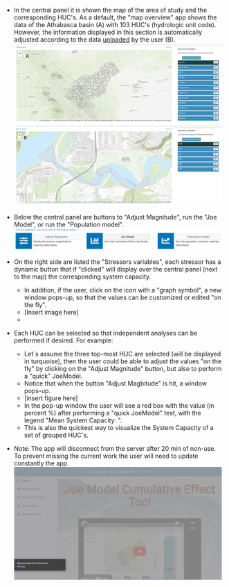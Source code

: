 * In the central panel it is shown the map of the area of study and the corresponding HUC's. As a default, the "map overview" app shows the data of the Athabasca basin (A) with 103 HUC's (hydrologic unit code). However, the information displayed in this section is automatically adjusted according to the data [uploaded](https://github.com/pgonzaleze/JoeModelAnatomy/blob/main/UploadData.md) by the user (B).
![alt text](https://github.com/pgonzaleze/CumulativeEffectModelAnatomy/blob/main/Figures/MapOverview_comparison.png)

* Below the central panel are buttons to "Adjust Magnitude", run the "Joe Model", or run the "Population model".
![alt text](https://github.com/pgonzaleze/CumulativeEffectModelAnatomy/blob/main/Figures/low_panel_inMapOverview.jpg)
* On the right side are listed the "Stressors variables", each stressor has a dynamic button that if "clicked" will display over the central panel (next to the map) the corresponding system capacity.
    * In addition, if the user, click on the icon with a "graph symbol", a new window pops-up, so that the values can be customized or edited "on the fly".
    - [Insert image here]
    * 
* Each HUC can be selected so that independent analyses can be performed if desired. For example:
    * Let´s assume the three top-most HUC are selected (will be displayed in turquoise), then the user could be able to adjust the values "on the fly" by clicking on the "Adjust Magnitude" button, but also to perform a "quick" JoeModel.
    * Notice that when the button "Adjust Magbitude" is hit, a window pops-up.
    - [insert figure here]
    * In the pop-up window the user will see a red box with the value (in percent %) after performing a "quick JoeModel" test, with the legend "Mean System Capacity: ".
    * This is also the quickest way to visualize the System Capacity of a set of grouped HUC's.
* Note: The app will disconnect from the server after 20 min of non-use. To prevent missing the current work the user will need to update constantly the app.
![alt text](https://github.com/pgonzaleze/CumulativeEffectModelAnatomy/blob/main/Figures/DisconnectFromServer.jpg)

